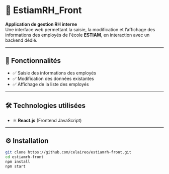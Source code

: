 # 👥 EstiamRH_Front

**Application de gestion RH interne**  
Une interface web permettant la saisie, la modification et l’affichage des informations des employés de l'école **ESTIAM**, en interaction avec un backend dédié.

---

## 🚀 Fonctionnalités

- ✅ Saisie des informations des employés
- ✅ Modification des données existantes
- ✅ Affichage de la liste des employés

---

## 🛠️ Technologies utilisées

- ⚛️ **React.js** (Frontend JavaScript)

---

## ⚙️ Installation

```bash
git clone https://github.com/celaireo/estiamrh-front.git
cd estiamrh-front
npm install
npm start
